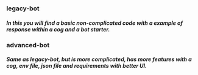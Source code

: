 ### legacy-bot
##### In this you will find a basic non-complicated code with a example of response within a cog and a bot starter.
### advanced-bot
##### Same as legacy-bot, but is more complicated, has more features with a cog, env file, json file and requirements with better UI.


